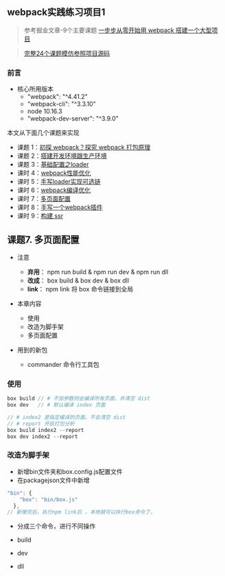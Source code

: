 ## webpack实践练习项目1

> 参考掘金文章-9个主要课题 [一步步从零开始用 webpack 搭建一个大型项目](https://juejin.cn/post/6844904007903772679)

> [完整24个课题模仿参照项目源码](https://github.com/yezishan/webpack-box)
### 前言

- 核心所用版本
  - "webpack": "^4.41.2"
  - "webpack-cli": "^3.3.10"
  - node 10.16.3
  - "webpack-dev-server": "^3.9.0"

本文从下面几个课题来实现

- 课题 1：[初探 webpack？探究 webpack 打包原理](#1)
- 课题 2：[搭建开发环境跟生产环境](#2)
- 课题 3：[基础配置之loader](#3)
- 课时 4：[webpack性能优化](#4)
- 课时 5：[手写loader实现可选链](#5)
- 课时 6：[webpack编译优化](#6)
- 课时 7：[多页面配置](#7)
- 课时 8：[手写一个webpack插件](#8)
- 课时 9：[构建 ssr](#9)

## 课题7. 多页面配置
- 注意
  - **弃用**： npm run build & npm run dev & npm run dll
  - **改成**： box build & box dev & box dll
  - **link**： npm link 将 box 命令链接到全局

- 本章内容
  - 使用
  - 改造为脚手架
  - 多页面配置
- 用到的新包
  - commander 命令行工具包


### 使用

```js
box build // # 不加参数则会编译所有页面，并清空 dist
box dev   // # 默认编译 index 页面

// # index2 是指定编译的页面。不会清空 dist
// # report 开启打包分析
box build index2 --report 
box dev index2 --report 
```

### 改造为脚手架
- 新增bin文件夹和box.config.js配置文件
- 在packagejson文件中新增
```js
"bin": {
    "box": "bin/box.js"
  },
// 新增完后，执行npm link后 ，本地就可以执行box命令了，
```


- 分成三个命令，进行不同操作

- build
- dev
- dll

